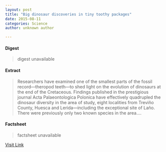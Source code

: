 ```yaml
---
layout: post
title: "Big dinosaur discoveries in tiny toothy packages"
date: 2015-08-11
categories: Science
author: unknown author

---
```



#### Digest
>digest unavailable

#### Extract
>Researchers have examined one of the smallest parts of the fossil record—theropod teeth—to shed light on the evolution of dinosaurs at the end of the Cretaceous. Findings published in the prestigious journal Acta Palaeontologica Polonica have effectively quadrupled the dinosaur diversity in the area of study, eight localities from Treviño County, Huesca and Lerida—including the exceptional site of Laño. There were previously only two known species in the area....

#### Factsheet
>factsheet unavailable

[Visit Link](http://phys.org/news/2015-08-big-dinosaur-discoveries-tiny-toothy.html)


